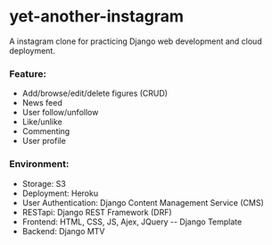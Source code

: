 # yet-another-instagram
A instagram clone for practicing Django web development and cloud deployment.

### Feature:
* Add/browse/edit/delete figures (CRUD)
* News feed 
* User follow/unfollow
* Like/unlike
* Commenting
* User profile

### Environment:
* Storage: S3
* Deployment: Heroku
* User Authentication: Django Content Management Service (CMS)
* RESTapi: Django REST Framework (DRF)
* Frontend: HTML, CSS, JS, Ajex, JQuery -- Django Template
* Backend: Django MTV
